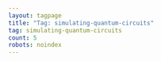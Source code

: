 ```yaml
---
layout: tagpage
title: "Tag: simulating-quantum-circuits"
tag: simulating-quantum-circuits
count: 5
robots: noindex
---
```

